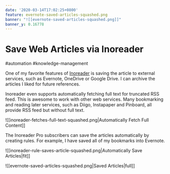 ```yaml
---
date: '2020-03-14T17:02:25+0800'
feature: evernote-saved-articles-squashed.png
banner: "![[evernote-saved-articles-squashed.png]]"
banner_y: 0.16778
---
```


# Save Web Articles via Inoreader

#automation #knowledge-management

One of my favorite features of [Inoreader](https://www.inoreader.com/) is saving the article to external services, such as Evernote, OneDrive or Google Drive. I can archive the articles I liked for future references.

<!--more-->

Inoreader even supports automatically fetching full text for truncated RSS feed. This is awesome to work with other web services. Many bookmarking and reading later services, such as Diigo, Instapaper and Pinboard, all provide RSS feed but without full text.

![[inoreader-fetches-full-text-squashed.png|Automatically Fetch Full Content]]

The Inoreader Pro subscribers can save the articles automatically by creating rules. For example, I have saved all of my bookmarks into Evernote.

![[inoreader-rule-saves-article-squashed.png|Automatically Save Articles|fit]]

![[evernote-saved-articles-squashed.png|Saved Articles|full]]

